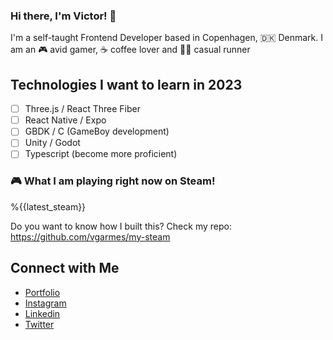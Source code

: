 ### Hi there, I'm Victor! 👋

I'm a self-taught Frontend Developer based in Copenhagen, 🇩🇰 Denmark. I am an 🎮 avid gamer, ☕️ coffee lover and 🏃🏻 casual runner

## Technologies I want to learn in 2023

- [ ] Three.js / React Three Fiber
- [ ] React Native / Expo
- [ ] GBDK / C (GameBoy development)
- [ ] Unity / Godot
- [ ] Typescript (become more proficient)

### 🎮 What I am playing right now on Steam!

%{{latest_steam}}

Do you want to know how I built this? Check my repo: https://github.com/vgarmes/my-steam

## Connect with Me

- [Portfolio](https://vgarmes.github.io/portfolio/) <br/>
- [Instagram](https://www.instagram.com/vgmestre) <br/>
- [Linkedin](https://www.linkedin.com/in/vgmestre/) <br/>
- [Twitter](https://twitter.com/vgmestre) <br/>
